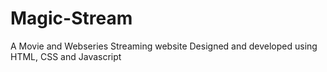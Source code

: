 # Magic-Stream
A Movie and Webseries Streaming website Designed and developed using HTML, CSS and Javascript 
